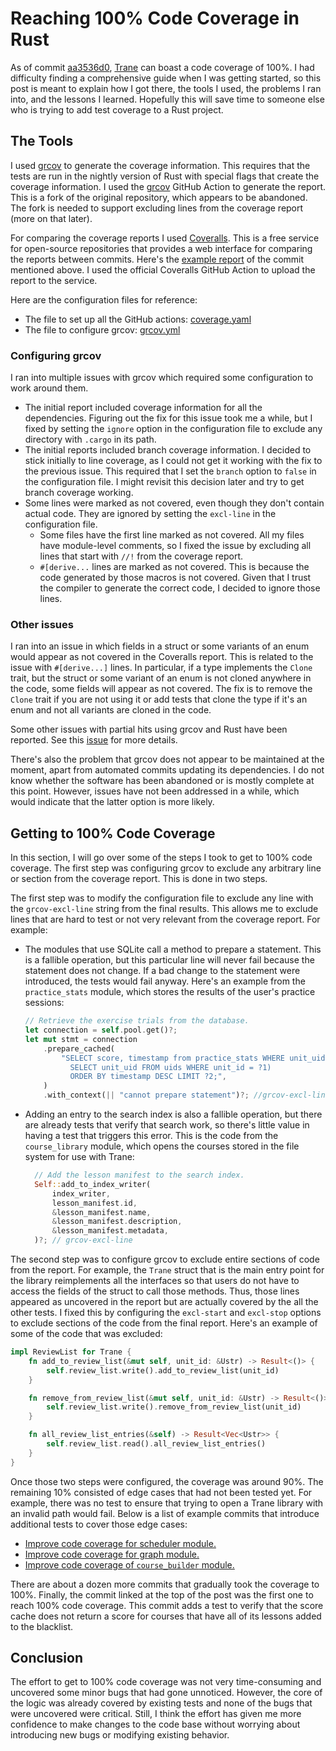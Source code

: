 # Reaching 100% Code Coverage in Rust

As of commit [aa3536d0](
https://github.com/trane-project/trane/commit/aa3536d0a1db3ff64679d70eae905cc4854ef068),
[Trane](https://github.com/trane-project/trane) can boast a code coverage of 100%. I had difficulty
finding a comprehensive guide when I was getting started, so this post is meant to explain how I got
there, the tools I used, the problems I ran into, and the lessons I learned. Hopefully this will
save time to someone else who is trying to add test coverage to a Rust project.

## The Tools

I used [grcov](https://github.com/mozilla/grcov) to generate the coverage information. This requires
that the tests are run in the nightly version of Rust with special flags that create the 
coverage information. I used the [grcov](https://github.com/rraval/actions-rs-grcov) GitHub Action
to generate the report. This is a fork of the original repository, which appears to be abandoned.
The fork is needed to support excluding lines from the coverage report (more on that later).

For comparing the coverage reports I used [Coveralls](https://coveralls.io/). This is a free service
for open-source repositories that provides a web interface for comparing the reports between
commits. Here's the [example report](https://coveralls.io/builds/53511903) of the commit mentioned
above. I used the official Coveralls GitHub Action to upload the report to the service.

Here are the configuration files for reference:

- The file to set up all the GitHub actions:
  [coverage.yaml](https://github.com/trane-project/trane/blob/master/.github/workflows/coverage.yaml)
- The file to configure grcov:
  [grcov.yml](https://github.com/trane-project/trane/blob/master/.github/actions-rs/grcov.yml)

### Configuring grcov

I ran into multiple issues with grcov which required some configuration to work around them.

- The initial report included coverage information for all the dependencies. Figuring out the fix
  for this issue took me a while, but I fixed by setting the `ignore` option in the configuration
  file to exclude any directory with `.cargo` in its path.
- The initial reports included branch coverage information. I decided to stick initially to line
  coverage, as I could not get it working with the fix to the previous issue. This required that I
  set the `branch` option to `false` in the configuration file. I might revisit this decision later
  and try to get branch coverage working.
- Some lines were marked as not covered, even though they don't contain actual code. They are
  ignored by setting the `excl-line` in the configuration file.
    - Some files have the first line marked as not covered. All my files have module-level comments,
      so I fixed the issue by excluding all lines that start with `//!` from the coverage report.
    - `#[derive...` lines are marked as not covered. This is because the code generated by those
      macros is not covered. Given that I trust the compiler to generate the correct code, I decided
      to ignore those lines.

### Other issues

I ran into an issue in which fields in a struct or some variants of an enum would appear as not
covered in the Coveralls report. This is related to the issue with `#[derive...]` lines. In
particular, if a type implements the `Clone` trait, but the struct or some variant of an enum is not
cloned anywhere in the code, some fields will appear as not covered. The fix is to remove the
`Clone` trait if you are not using it or add tests that clone the type if it's an enum and not all
variants are cloned in the code.

Some other issues with partial hits using grcov and Rust have been reported. See this
[issue](https://github.com/mozilla/grcov/issues/476) for more details.

There's also the problem that grcov does not appear to be maintained at the moment, apart from
automated commits updating its dependencies. I do not know whether the software has been abandoned
or is mostly complete at this point. However, issues have not been addressed in a while, which would
indicate that the latter option is more likely.

## Getting to 100% Code Coverage

In this section, I will go over some of the steps I took to get to 100% code coverage. The first
step was configuring grcov to exclude any arbitrary line or section from the coverage report. This
is done in two steps.

The first step was to modify the configuration file to exclude any line with the `grcov-excl-line`
string from the final results. This allows me to exclude lines that are hard to test or not very
relevant from the coverage report. For example:
- The modules that use SQLite call a method to prepare a statement. This is a fallible
  operation, but this particular line will never fail because the statement does not change. If a
  bad change to the statement were introduced, the tests would fail anyway. Here's an example
  from the `practice_stats` module, which stores the results of the user's practice sessions:
  ```rust
  // Retrieve the exercise trials from the database.
  let connection = self.pool.get()?;
  let mut stmt = connection
      .prepare_cached(
          "SELECT score, timestamp from practice_stats WHERE unit_uid = (
            SELECT unit_uid FROM uids WHERE unit_id = ?1)
            ORDER BY timestamp DESC LIMIT ?2;",
      )
      .with_context(|| "cannot prepare statement")?; //grcov-excl-line
  ```
- Adding an entry to the search index is also a fallible operation, but there are already tests
  that verify that search work, so there's little value in having a test that triggers this
  error. This is the code from the `course_library` module, which opens the courses stored in
  the file system for use with Trane:
  ```rust
    // Add the lesson manifest to the search index.
    Self::add_to_index_writer(
        index_writer,
        lesson_manifest.id,
        &lesson_manifest.name,
        &lesson_manifest.description,
        &lesson_manifest.metadata,
    )?; // grcov-excl-line
  ```

The second step was to configure grcov to exclude entire sections of code from the report. For
example, the `Trane` struct that is the main entry point for the library reimplements all the
interfaces so that users do not have to access the fields of the struct to call those methods. Thus,
those lines appeared as uncovered in the report but are actually covered by the all the other tests.
I fixed this by configuring the `excl-start` and `excl-stop` options to exclude sections of the code
from the final report. Here's an example of some of the code that was excluded:
```rust
impl ReviewList for Trane {
    fn add_to_review_list(&mut self, unit_id: &Ustr) -> Result<()> {
        self.review_list.write().add_to_review_list(unit_id)
    }

    fn remove_from_review_list(&mut self, unit_id: &Ustr) -> Result<()> {
        self.review_list.write().remove_from_review_list(unit_id)
    }

    fn all_review_list_entries(&self) -> Result<Vec<Ustr>> {
        self.review_list.read().all_review_list_entries()
    }
}
```

Once those two steps were configured, the coverage was around 90%. The remaining 10% consisted of
edge cases that had not been tested yet. For example, there was no test to ensure that trying to
open a Trane library with an invalid path would fail. Below is a list of example commits that
introduce additional tests to cover those edge cases:
- [Improve code coverage for scheduler
  module.](https://github.com/trane-project/trane/commit/b9ea4c02a414da9fcdddc69e4abfa450a7c06817)
- [Improve code coverage for graph
  module.](https://github.com/trane-project/trane/commit/0a34aa37f49a15f95f712c59786a5c2591a2d7f8)
- [Improve code coverage of `course_builder`
  module.](https://github.com/trane-project/trane/commit/1af5fc520760ca4a5b4b8f6f820802ac6143eee5)

There are about a dozen more commits that gradually took the coverage to 100%. Finally, the commit
linked at the top of the post was the first one to reach 100% code coverage. This commit adds a test
to verify that the score cache does not return a score for courses that have all of its lessons
added to the blacklist. 

## Conclusion

The effort to get to 100% code coverage was not very time-consuming and uncovered some minor bugs
that had gone unnoticed. However, the core of the logic was already covered by existing tests and
none of the bugs that were uncovered were critical. Still, I think the effort has given me more
confidence to make changes to the code base without worrying about introducing new bugs or modifying
existing behavior.
